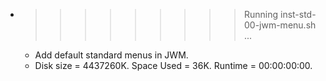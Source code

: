 * >>>>>>>>> Running inst-std-00-jwm-menu.sh ...
  * Add default standard menus in JWM.
  * Disk size = 4437260K. Space Used = 36K. Runtime = 00:00:00:00.
